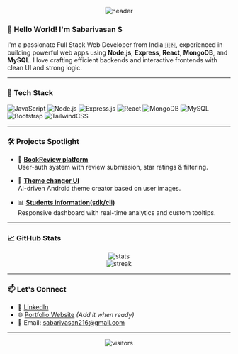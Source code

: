 <!-- Profile Banner (optional but eye-catching) -->
<p align="center">
<p align="center">
  <img src="https://capsule-render.vercel.app/api?type=waving&color=00c6ff,0072ff&height=200&section=header&text=Sabarivasan%20S&fontSize=40&fontColor=ffffff" alt="header" />
</p>
</p>

### 👋 Hello World! I'm Sabarivasan S

I'm a passionate Full Stack Web Developer from India 🇮🇳, experienced in building powerful web apps using **Node.js**, **Express**, **React**, **MongoDB**, and **MySQL**. I love crafting efficient backends and interactive frontends with clean UI and strong logic.

---

### 🚀 Tech Stack
![JavaScript](https://img.shields.io/badge/-JavaScript-black?style=flat-square&logo=javascript)
![Node.js](https://img.shields.io/badge/-Node.js-black?style=flat-square&logo=node.js)
![Express.js](https://img.shields.io/badge/-Express.js-black?style=flat-square&logo=express)
![React](https://img.shields.io/badge/-React-black?style=flat-square&logo=react)
![MongoDB](https://img.shields.io/badge/-MongoDB-black?style=flat-square&logo=mongodb)
![MySQL](https://img.shields.io/badge/-MySQL-black?style=flat-square&logo=mysql)
![Bootstrap](https://img.shields.io/badge/-Bootstrap-black?style=flat-square&logo=bootstrap)
![TailwindCSS](https://img.shields.io/badge/-TailwindCSS-black?style=flat-square&logo=tailwind-css)

---

### 🛠️ Projects Spotlight

- 🚀 [**BookReview platform**](https://github.com/sabarivasan216/BookReviewPlatform)  
  User-auth system with review submission, star ratings & filtering.

- 🎨 [**Theme changer UI**](https://github.com/sabarivasan216/theme-changer)  
  AI-driven Android theme creator based on user images.

- 📊 [**Students information(sdk/cli)**](https://github.com/sabarivasan216/students_data)  
  Responsive dashboard with real-time analytics and custom tooltips.

---

### 📈 GitHub Stats

<p align="center">
  <img src="https://github-readme-stats.vercel.app/api?username=sabarivasan216&show_icons=true&theme=radical" alt="stats" />
  <br/>
  <img src="https://github-readme-streak-stats.herokuapp.com/?user=sabarivasan216&theme=radical" alt="streak" />
</p>

---

### 📫 Let's Connect

- 💼 [LinkedIn](https://www.linkedin.com/in/sabarivasan216/)
- 🌐 [Portfolio Website](#) *(Add it when ready)*
- 📧 Email: sabarivasan216@gmail.com

---

<p align="center">
  <img src="https://visitor-badge.laobi.icu/badge?page_id=sabarivasan216" alt="visitors"/>
</p>


